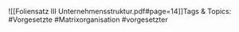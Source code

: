 
![[Foliensatz III Unternehmensstruktur.pdf#page=14]]Tags & Topics:
   #Vorgesetzte
   #Matrixorganisation
   #vorgesetzter